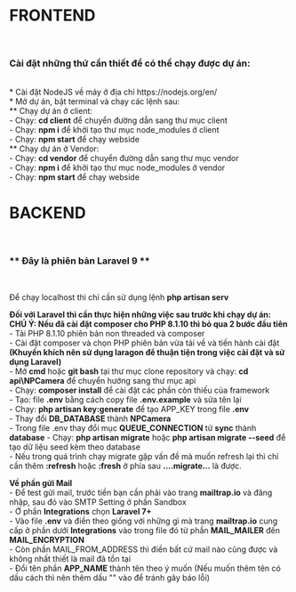 <h1>FRONTEND</h1><br>
<h3>Cài đặt những thứ cần thiết để có thể chạy được dự án:</h3> <br>
* Cài đặt NodeJS về máy ở địa chỉ https://nodejs.org/en/ <br>
* Mở dự án, bật terminal và chạy các lệnh sau: <br>
    ** Chạy dự án ở client: <br>
      - Chạy: <b>cd client</b> để chuyển đường dẫn sang thư mục client <br>
      - Chạy: <b>npm i</b> để khởi tạo thư mục node_modules ở client <br>
      - Chạy: <b>npm start</b> để chạy webside <br>
    ** Chạy dự án ở Vendor: <br>
      - Chạy: <b>cd vendor</b> để chuyển đường dẫn sang thư mục vendor <br>
      - Chạy: <b>npm i</b> để khởi tạo thư mục node_modules ở vendor <br>
      - Chạy: <b>npm start</b> để chạy webside <br>

<h1>BACKEND</h1> <br>
<h3>** Đây là phiên bản Laravel 9 **</h3> <br>

Để chạy localhost thì chỉ cần sử dụng lệnh <b>php artisan serv</b><br>

<b>Đối với Laravel thì cần thực hiện những việc sau trước khi chạy dự án:</b><br>
<b>CHÚ Ý: Nếu đã cài đặt composer cho PHP 8.1.10 thì bỏ qua 2 bước đầu tiên</b><br>
      - Tải PHP 8.1.10 phiên bản non threaded và composer <br>
      - Cài đặt composer và chọn PHP phiên bản vừa tải về và tiến hành cài đặt <br>
      <b> (Khuyến khích nên sử dụng laragon để thuận tiện trong việc cài đặt và sử dụng Laravel) </b> <br>
      - Mở <b>cmd</b> hoặc <b>git bash</b> tại thư mục clone repository và chạy: <b>cd api\NPCamera</b> để chuyển hướng sang thư mục api <br>
      - Chạy: <b>composer install</b> để cài đặt các phần còn thiếu của framework <br>
      - Tạo: file <b>.env</b> bằng cách copy file <b>.env.example</b> và sửa tên lại <br>
      - Chạy: <b>php artisan key:generate</b> để tạo APP_KEY trong file <b>.env</b> <br>
      - Thay đổi <b>DB_DATABASE</b> thành <b>NPCamera</b> <br>
      - Trong file .env thay đổi mục <b>QUEUE_CONNECTION</b> từ <b>sync</b> thành <b>database</b>
      - Chạy: <b>php artisan migrate</b> hoặc <b>php artisan migrate --seed</b> để tạo dữ liệu seed kèm theo database <br>
      - Nếu trong quá trình chạy migrate gặp vấn đề mà muốn refresh lại thì chỉ cần thêm <b>:refresh</b> hoặc <b>:fresh</b> ở phía sau <b>....migrate...</b> là được.<br>
      
<strong>Về phần gửi Mail</strong><br>
      - Để test gửi mail, trước tiền bạn cần phải vào trang <b>mailtrap.io</b> và đăng nhập, sau đó vào SMTP Setting ở phần Sandbox<br>
      - Ở phần <b>Integrations</b> chọn <b>Laravel 7+</b><br>
      - Vào file <b>.env</b> và điền theo giống với những gì mà trang <b>mailtrap.io</b> cung cấp ở phần dưới <b>Integrations</b> vào trong file đó từ phần <b>MAIL_MAILER</b> đến <b>MAIL_ENCRYPTION</b><br>
      - Còn phần MAIL_FROM_ADDRESS thì điền bất cứ mail nào cũng được và không nhất thiết là mail đã tồn tại<br>
      - Đổi tên phần <b>APP_NAME</b> thành tên theo ý muốn (Nếu muốn thêm tên có dấu cách thì nên thêm dấu "" vào để tránh gây báo lỗi)<br>
